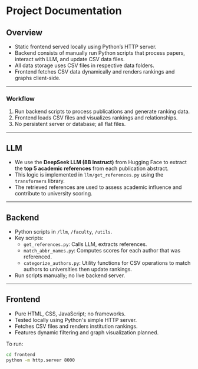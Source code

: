 # Project Documentation

## Overview

- Static frontend served locally using Python’s HTTP server.
- Backend consists of manually run Python scripts that process papers, interact with LLM, and update CSV data files.
- All data storage uses CSV files in respective data folders.
- Frontend fetches CSV data dynamically and renders rankings and graphs client-side.

---

### Workflow

1. Run backend scripts to process publications and generate ranking data.
2. Frontend loads CSV files and visualizes rankings and relationships.
3. No persistent server or database; all flat files.

---

## LLM

- We use the **DeepSeek LLM (8B Instruct)** from Hugging Face to extract the **top 5 academic references** from each publication abstract.
- This logic is implemented in `llm/get_references.py` using the `transformers` library.
- The retrieved references are used to assess academic influence and contribute to university scoring.

---

## Backend

- Python scripts in `/llm`, `/faculty`, `/utils`.
- Key scripts:
  - `get_references.py`: Calls LLM, extracts references.
  - `match_abbr_names.py`: Computes scores for each author that was referenced.
  - `categorize_authors.py`: Utility functions for CSV operations to match authors to universities then update rankings.
- Run scripts manually; no live backend server.

---

## Frontend

- Pure HTML, CSS, JavaScript; no frameworks.
- Tested locally using Python's simple HTTP server.
- Fetches CSV files and renders institution rankings.
- Features dynamic filtering and graph visualization planned.

To run:
```bash
cd frontend
python -m http.server 8000
```
